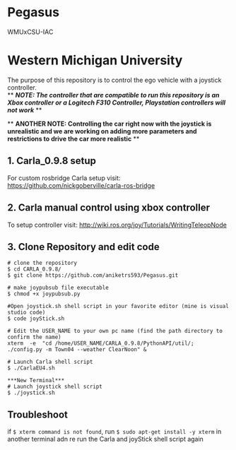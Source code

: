 # Pegasus
WMUxCSU-IAC 


# Western Michigan University
The purpose of this repository is to control the ego vehicle with a joystick controller.  
** ***NOTE: The controller that are compatible to run this repository is an Xbox controller or a Logitech F310 Controller, Playstation controllers will not work*** **  

** **ANOTHER NOTE: Controlling the car right now with the joystick is unrealistic and we are working on adding more parameters and restrictions to drive the car more realistic** **

## 1. Carla_0.9.8 setup

For custom rosbridge Carla setup visit: 
<https://github.com/nickgoberville/carla-ros-bridge>

## 2. Carla manual control using xbox controller
To setup controller visit: 
<http://wiki.ros.org/joy/Tutorials/WritingTeleopNode>

## 3. Clone Repository and edit code
```
# clone the repository
$ cd CARLA_0.9.8/ 
$ git clone https://github.com/aniketrs593/Pegasus.git

# make joypubsub file executable
$ chmod +x joypubsub.py

#Open joystick.sh shell script in your favorite editor (mine is visual studio code)
$ code joyStick.sh

# Edit the USER_NAME to your own pc name (find the path directory to confirm the name)
xterm  -e  "cd /home/USER_NAME/CARLA_0.9.8/PythonAPI/util/; ./config.py -m Town04 --weather ClearNoon" & 

# Launch Carla shell script
$ ./CarlaEU4.sh

***New Terminal***
# Launch joystick shell script
$ ./joystick.sh
```
## Troubleshoot 
if `$ xterm command is not found`, run `$ sudo apt-get install -y xterm` in another terminal adn re run the Carla and joyStick shell script again



  



